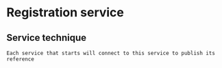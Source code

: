 # Registration service
## Service technique
	Each service that starts will connect to this service to publish its reference

